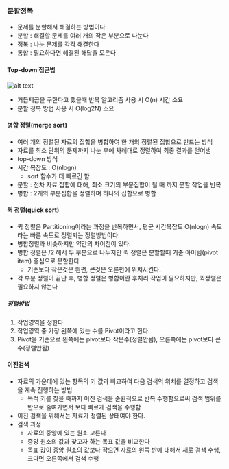 ### 분할정복
- 문제를 분할해서 해결하는 방법이다
- 분할 : 해결할 문제를 여러 개의 작은 부분으로 나눈다
- 정복 : 나눈 문제를 각각 해결한다
- 통합 : 필요하다면 해결된 해답을 모은다

#### Top-down 접근법
![alt text](/image/top-down.png)

- 거듭제곱을 구한다고 했을때 반복 알고리즘 사용 시 O(n) 시간 소요
- 분할 정복 방법 사용 시 O(log2N) 소요

#### 병합 정렬(merge sort)
- 여러 개의 정렬된 자료의 집합을 병합하여 한 개의 정렬된 집합으로 만드는 방식
- 자료를 최소 단위의 문제까지 나눈 후에 차례대로 정렬하여 최종 결과를 얻어냄
- top-down 방식
- 시간 복잡도 : O(nlogn)
  - sort 함수가 더 빠르긴 함
- 분할 : 전차 자료 집합에 대해, 최소 크기의 부분집합이 될 때 까지 분할 작업을 반복
- 병합 : 2개의 부분집합을 정렬하며 하나의 집합으로 병합

#### 퀵 정렬(quick sort)
- 퀵 정렬은 Partitioning이라는 과정을 반복하면서, 평균 시간복잡도 O(nlogn) 속도라는 빠른 속도로 정렬되는 정렬방법이다.
- 병합정렬과 비슷하지만 약간의 차이점이 있다.
- 병합 정렬은 /2 해서 두 부분으로 나누지만 퀵 정렬은 분할할때 기준 아이템(pivot item) 중심으로 분할한다
  - 기준보다 작은것은 왼편, 큰것은 오른편에 위치시킨다.
- 각 부분 정렬이 끝난 후, 병합 정렬은 병합이란 후처리 작업이 필요하지만, 퀵정렬은 필요하지 않는다
##### 정렬방법
1. 작업영역을 정한다.
2. 작업영역 중 가장 왼쪽에 있는 수를 Pivot이라고 한다.
3. Pivot을 기준으로 왼쪽에는 pivot보다 작은수(정렬안됨), 오른쪽에는 pivot보다 큰 수(정렬안됨)

#### 이진검색
- 자료의 가운데에 있는 항목의 키 값과 비교하여 다음 검색의 위치를 결정하고 검색을 계속 진행하는 방법
  - 목적 키를 찾을 때까지 이진 검색을 순환적으로 반복 수행함으로써 검색 범위를 반으로 줄여가면서 보다 빠르게 검색을 수행함
- 이진 검색을 위해서는 자료가 정렬된 상태여야 한다.
- 검색 과정
  - 자료의 중앙에 있는 원소 고른다
  - 중앙 원소의 값과 찾고자 하는 목표 값을 비교한다
  - 목표 값이 중앙 원소의 값보다 작으면 자료의 왼쪽 반에 대해서 새로 검색 수행, 크다면 오른쪽에서 검색 수행